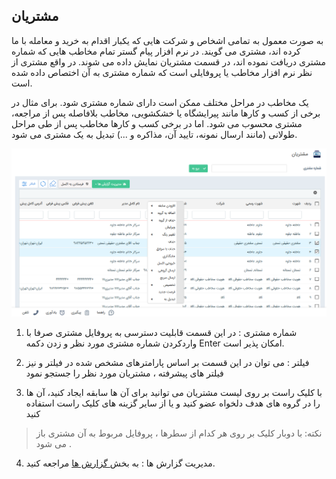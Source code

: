 ﻿## مشتریان

  به صورت معمول به تمامی اشخاص و شرکت هایی که یکبار اقدام به خرید و معامله با ما کرده اند، مشتری می گویند. در نرم افزار پیام گستر تمام مخاطب هایی که شماره مشتری دریافت نموده اند، در قسمت مشتریان نمایش داده می شوند. در واقع مشتری از نظر نرم افزار مخاطب یا پروفایلی است که شماره مشتری به آن اختصاص داده شده است.

یک مخاطب در مراحل مختلف ممکن است دارای شماره مشتری شود. برای مثال در برخی از کسب و کارها مانند پیرایشگاه یا خشکشویی، مخاطب بلافاصله پس از مراجعه، مشتری محسوب می شود. اما در برخی کسب و کارها مخاطب پس از طی مراحل طولانی (مانند ارسال نمونه، تایید آن، مذاکره و ...) تبدیل به یک مشتری می شود. 

![](Customers.png)

1. شماره مشتری : در این قسمت قابلیت دسترسی به پروفایل مشتری صرفا با واردکردن شماره مشتری مورد نظر و زدن دکمه Enter امکان پذیر است.

2. فیلتر :  می توان در این قسمت بر اساس پارامترهای مشخص شده در فیلتر و نیز فیلتر های پیشرفته ، مشتریان مورد نظر را جستجو نمود

3. با کلیک راست بر روی لیست مشتریان می توانید برای آن ها سابقه ایجاد کنید، آن ها را در گروه های هدف دلخواه عضو کنید و یا از سایر گزینه های کلیک راست استفاده کنید

>  نکته:   با دوبار کلیک بر روی هر کدام از سطرها ، پروفایل مربوط به آن مشتری باز می شود .

4. مدیریت گزارش ها : به بخش[  گزارش ها](https://github.com/1stco/PayamGostarDocs/blob/master/help%202.5.4/Management-and-reports/Report-Builder/Report-Builder.md) مراجعه کنید.  



